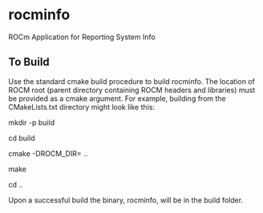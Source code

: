 # rocminfo
ROCm Application for Reporting System Info 

## To Build
Use the standard cmake build procedure to build rocminfo. The location of ROCM root (parent directory containing ROCM headers and libraries) must be provided as a cmake argument. For example, building from the CMakeLists.txt directory might look like this:

mkdir -p build

cd build

cmake -DROCM_DIR=<path to ROCM root> ..

make

cd ..


Upon a successful build the binary, rocminfo, will be in the build folder.

